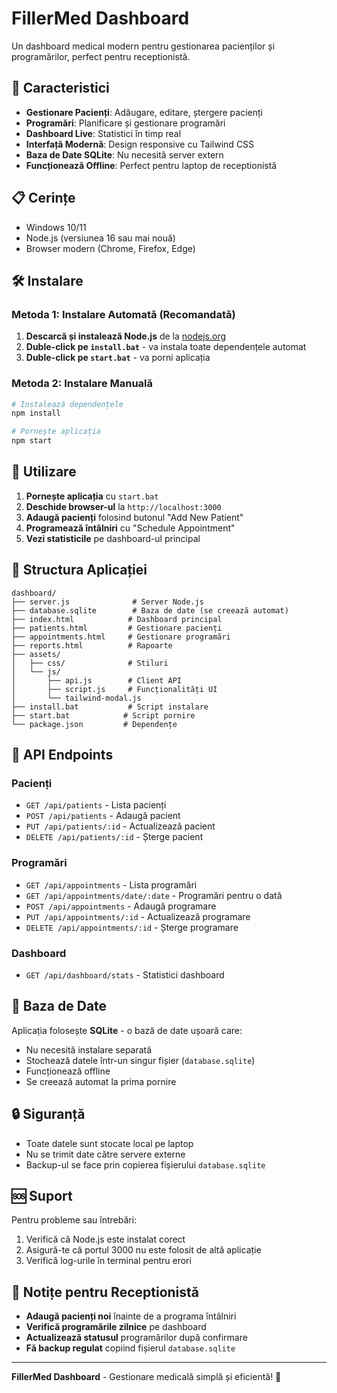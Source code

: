 # FillerMed Dashboard

Un dashboard medical modern pentru gestionarea pacienților și programărilor, perfect pentru receptionistă.

## 🚀 Caracteristici

- **Gestionare Pacienți**: Adăugare, editare, ștergere pacienți
- **Programări**: Planificare și gestionare programări
- **Dashboard Live**: Statistici în timp real
- **Interfață Modernă**: Design responsive cu Tailwind CSS
- **Baza de Date SQLite**: Nu necesită server extern
- **Funcționează Offline**: Perfect pentru laptop de receptionistă

## 📋 Cerințe

- Windows 10/11
- Node.js (versiunea 16 sau mai nouă)
- Browser modern (Chrome, Firefox, Edge)

## 🛠️ Instalare

### Metoda 1: Instalare Automată (Recomandată)

1. **Descarcă și instalează Node.js** de la [nodejs.org](https://nodejs.org/)
2. **Duble-click pe `install.bat`** - va instala toate dependențele automat
3. **Duble-click pe `start.bat`** - va porni aplicația

### Metoda 2: Instalare Manuală

```bash
# Instalează dependențele
npm install

# Pornește aplicația
npm start
```

## 🎯 Utilizare

1. **Pornește aplicația** cu `start.bat`
2. **Deschide browser-ul** la `http://localhost:3000`
3. **Adaugă pacienți** folosind butonul "Add New Patient"
4. **Programează întâlniri** cu "Schedule Appointment"
5. **Vezi statisticile** pe dashboard-ul principal

## 📁 Structura Aplicației

```
dashboard/
├── server.js              # Server Node.js
├── database.sqlite        # Baza de date (se creează automat)
├── index.html            # Dashboard principal
├── patients.html         # Gestionare pacienți
├── appointments.html     # Gestionare programări
├── reports.html          # Rapoarte
├── assets/
│   ├── css/              # Stiluri
│   └── js/
│       ├── api.js        # Client API
│       ├── script.js     # Funcționalități UI
│       └── tailwind-modal.js
├── install.bat           # Script instalare
├── start.bat            # Script pornire
└── package.json         # Dependențe
```

## 🔧 API Endpoints

### Pacienți
- `GET /api/patients` - Lista pacienți
- `POST /api/patients` - Adaugă pacient
- `PUT /api/patients/:id` - Actualizează pacient
- `DELETE /api/patients/:id` - Șterge pacient

### Programări
- `GET /api/appointments` - Lista programări
- `GET /api/appointments/date/:date` - Programări pentru o dată
- `POST /api/appointments` - Adaugă programare
- `PUT /api/appointments/:id` - Actualizează programare
- `DELETE /api/appointments/:id` - Șterge programare

### Dashboard
- `GET /api/dashboard/stats` - Statistici dashboard

## 💾 Baza de Date

Aplicația folosește **SQLite** - o bază de date ușoară care:
- Nu necesită instalare separată
- Stochează datele într-un singur fișier (`database.sqlite`)
- Funcționează offline
- Se creează automat la prima pornire

## 🔒 Siguranță

- Toate datele sunt stocate local pe laptop
- Nu se trimit date către servere externe
- Backup-ul se face prin copierea fișierului `database.sqlite`

## 🆘 Suport

Pentru probleme sau întrebări:
1. Verifică că Node.js este instalat corect
2. Asigură-te că portul 3000 nu este folosit de altă aplicație
3. Verifică log-urile în terminal pentru erori

## 📝 Notițe pentru Receptionistă

- **Adaugă pacienți noi** înainte de a programa întâlniri
- **Verifică programările zilnice** pe dashboard
- **Actualizează statusul** programărilor după confirmare
- **Fă backup regulat** copiind fișierul `database.sqlite`

---

**FillerMed Dashboard** - Gestionare medicală simplă și eficientă! 🏥